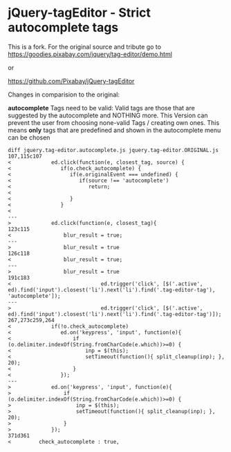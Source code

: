 jQuery-tagEditor - Strict autocomplete tags
============================================

This is a fork. For the original source and tribute go to
https://goodies.pixabay.com/jquery/tag-editor/demo.html

or

https://github.com/Pixabay/jQuery-tagEditor


Changes in comparision to the original:

**autocomplete**
Tags need to be valid: Valid tags are those that are suggested by the autocomplete and NOTHING more.
This Version can prevent the user from choosing none-valid Tags / creating own ones.
This means **only** tags that are predefined and shown in the autocomplete menu can be chosen

```
diff jquery.tag-editor.autocomplete.js jquery.tag-editor.ORIGINAL.js
107,115c107
<             ed.click(function(e, closest_tag, source) {
<                if(o.check_autocomplete) {
<                   if(e.originalEvent === undefined) {  
<                      if(source !== 'autocomplete') 
<                         return;
<                      
<                   }
<                }
<                
---
>             ed.click(function(e, closest_tag){
123c115
<                 blur_result = true;
---
>                 blur_result = true
126c118
<                 blur_result = true;
---
>                 blur_result = true
191c183
<                             ed.trigger('click', [$('.active', ed).find('input').closest('li').next('li').find('.tag-editor-tag'), 'autocomplete']);
---
>                             ed.trigger('click', [$('.active', ed).find('input').closest('li').next('li').find('.tag-editor-tag')]);
267,273c259,264
<             if(!o.check_autocomplete)
<                ed.on('keypress', 'input', function(e){ 
<                    if (o.delimiter.indexOf(String.fromCharCode(e.which))>=0) {
<                        inp = $(this);
<                        setTimeout(function(){ split_cleanup(inp); }, 20);
<                    }
<                });
---
>             ed.on('keypress', 'input', function(e){
>                 if (o.delimiter.indexOf(String.fromCharCode(e.which))>=0) {
>                     inp = $(this);
>                     setTimeout(function(){ split_cleanup(inp); }, 20);
>                 }
>             });
371d361
<         check_autocomplete : true,

```
